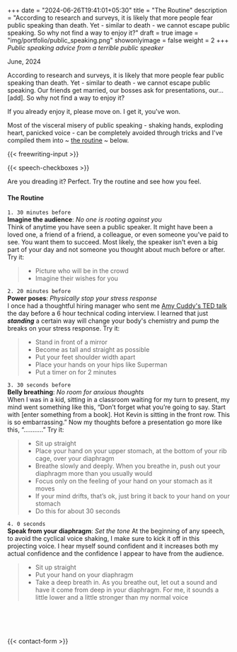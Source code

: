 +++
date = "2024-06-26T19:41:01+05:30"
title = "The Routine"
description = "According to research and surveys, it is likely that more people fear public speaking than death. Yet - similar to death - we cannot escape public speaking. So why not find a way to enjoy it?"
draft = true
image = "img/portfolio/public_speaking.png"
showonlyimage = false
weight = 2
+++
*Public speaking advice from a terrible public speaker*  

June, 2024

<!--more-->
According to research and surveys, it is likely that more people fear public speaking than death. Yet - similar to death - we cannot escape public speaking. Our friends get married, our bosses ask for presentations, our… [add]. So why not find a way to enjoy it?

If you already enjoy it, please move on. I get it, you've won.  

Most of the visceral misery of public speaking - shaking hands, exploding heart, panicked voice - can be completely avoided through tricks and I've compiled them into ~ [the routine](https://www.youtube.com/watch?v=UPoOv4vY2Lw) ~ below.

{{< freewriting-input >}}
<!-- <details>
<summary><b>Freewriting exercise - click to try</b></summary>
<p>
Unload your fears into this blank empty abyss in the form of a text box. On submit, its contents (similar to ____'s career) will go nowhere.  
Answer questions like why *don't* you enjoy public speaking? Better yet, why do you ***hate*** it? Why do you dread it? Write it all down. Include down your past experiences, particularly the terrible. Don't think about grammar or style. Just write.



</p>
</details> -->

{{< speech-checkboxes >}}

Are you dreading it? Perfect. Try the routine and see how you feel.

#### The Routine

`1. 30 minutes before`   
**Imagine the audience**: *No one is rooting against you*  
Think of anytime you have seen a public speaker. It might have been a loved one, a friend of a friend, a colleague, or even someone you've paid to see. You want them to succeed. Most likely, the speaker isn't even a big part of your day and not someone you thought about much before or after. Try it:
> * Picture who will be in the crowd
> * Imagine their wishes for you

`2. 20 minutes before`  
**Power poses**: *Physically stop your stress response*  
I once had a thoughtful hiring manager who sent me [Amy Cuddy's TED talk](https://www.youtube.com/watch?v=Ks-_Mh1QhMc) the day before a 6 hour technical coding interview. I learned that just ***standing*** a certain way will change your body's chemistry and pump the breaks on your stress response. Try it:
> * Stand in front of a mirror
> * Become as tall and straight as possible
> * Put your feet shoulder width apart
> * Place your hands on your hips like Superman
> * Put a timer on for 2 minutes


`3. 30 seconds before`  
**Belly breathing**: *No room for anxious thoughts*  
When I was in a kid, sitting in a classroom waiting for my turn to present, my mind went something like this, “Don’t forget what you’re going to say. Start with [enter something from a book]. Hot Kevin is sitting in the front row. This is so embarrassing.”
Now my thoughts before a presentation go more like this, “………..” Try it:  
> * Sit up straight  
> * Place your hand on your upper stomach, at the bottom of your rib cage, over your diaphragm  
> * Breathe slowly and deeply. When you breathe in, push out your diaphragm more than you usually would  
> * Focus only on the feeling of your hand on your stomach as it moves  
> * If your mind drifts, that’s ok, just bring it back to your hand on your stomach  
> * Do this for about 30 seconds  

`4. 0 seconds`  
**Speak from your diaphragm**: *Set the tone*
At the beginning of any speech, to avoid the cyclical voice shaking, I make sure to kick it off in this projecting voice. I hear myself sound confident and it increases both my actual confidence and the confidence I appear to have from the audience.
> * Sit up straight  
> * Put your hand on your diaphragm  
> * Take a deep breath in. As you breathe out, let out a sound and have it come from deep in your diaphragm. For me, it sounds a little lower and a little stronger than my normal voice  

<br></br>
<br></br>
{{< contact-form >}}






